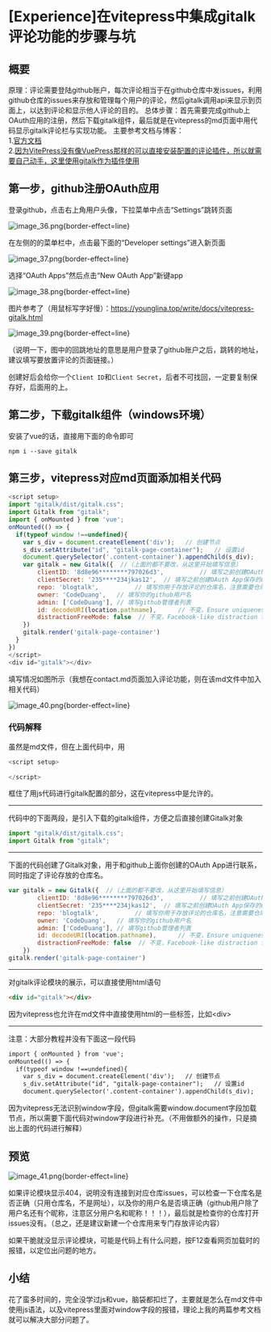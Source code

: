 # [Experience]在vitepress中集成gitalk评论功能的步骤与坑

## 概要
原理：评论需要登陆github账户，每次评论相当于在github仓库中发issues，利用github仓库的issues来存放和管理每个用户的评论，然后gitalk调用api来显示到页面上，以达到评论和显示他人评论的目的。
总体步骤：首先需要完成github上OAuth应用的注册，然后下载gitalk组件，最后就是在vitepress的md页面中用代码显示gitalk评论栏与实现功能。
主要参考文档与博客：  
1.[官方文档](https://github.com/gitalk/gitalk/blob/master/readme-cn.md)  
2.[因为VitePress没有像VuePress那样的可以直接安装配置的评论插件，所以就需要自己动手，这里使用gitalk作为插件使用](https://younglina.top/write/docs/vitepress-gitalk.html)  
## 第一步，github注册OAuth应用
登录github，点击右上角用户头像，下拉菜单中点击“Settings”跳转页面

![image_36.png](image_36.png){border-effect=line}

在左侧的的菜单栏中，点击最下面的“Developer settings”进入新页面

![image_37.png](image_37.png){border-effect=line}

选择“OAuth Apps”然后点击“New OAuth App”新键app

![image_38.png](image_38.png){border-effect=line}

图片参考了（用鼠标写字好慢）：https://younglina.top/write/docs/vitepress-gitalk.html

![image_39.png](image_39.png){border-effect=line}

（说明一下，图中的回跳地址的意思是用户登录了github账户之后，跳转的地址，建议填写要放置评论的页面链接。）

创建好后会给你一个`Client ID`和`Client Secret`，后者不可找回，一定要复制保存好，后面用的上。

## 第二步，下载gitalk组件（windows环境）
安装了vue的话，直接用下面的命令即可
```
npm i --save gitalk
```
## 第三步，vitepress对应md页面添加相关代码
```js
<script setup>
import "gitalk/dist/gitalk.css";
import Gitalk from "gitalk";
import { onMounted } from 'vue';
onMounted(() => {
  if(typeof window !==undefined){
    var s_div = document.createElement('div');   // 创建节点
    s_div.setAttribute("id", "gitalk-page-container");   // 设置id
    document.querySelector('.content-container').appendChild(s_div);   // querySelector的节点可自己根据自己想加载的地方设置
    var gitalk = new Gitalk({  //（上面的都不要改，从这里开始填写信息）
        clientID: '8d8e96********797026d3',          // 填写之前创建OAuth App保存的clientID
        clientSecret: '235****234jkas12',  // 填写之前创建OAuth App保存的clientSecret
        repo: 'blogtalk',          // 填写你用于存放评论的仓库名，注意需要仓库打开了issues功能（一般默认打开）
        owner: 'CodeDuang',   // 填写你的github用户名
        admin: ['CodeDuang'], // 填写github管理者列表
        id: decodeURI(location.pathname),      // 不变，Ensure uniqueness and length less than 50
        distractionFreeMode: false  // 不变，Facebook-like distraction free mode
    })
    gitalk.render('gitalk-page-container')
  }
})
</script>
<div id="gitalk"></div>
```


填写情况如图所示（我想在contact.md页面加入评论功能，则在该md文件中加入相关代码）

![image_40.png](image_40.png){border-effect=line}

### 代码解释
虽然是md文件，但在上面代码中，用
```js
<script setup>
	
</script>
```
框住了用js代码进行gitalk配置的部分，这在vitepress中是允许的。

---
代码中的下面两段，是引入下载的gitalk组件，方便之后直接创建Gitalk对象
```js
import "gitalk/dist/gitalk.css";
import Gitalk from "gitalk";
```
---
下面的代码创建了Gitalk对象，用于和github上面你创建的OAuth App进行联系，同时指定了评论存放的仓库名。

```js
var gitalk = new Gitalk({  //（上面的都不要改，从这里开始填写信息）
        clientID: '8d8e96********797026d3',          // 填写之前创建OAuth App保存的clientID
        clientSecret: '235****234jkas12',  // 填写之前创建OAuth App保存的clientSecret
        repo: 'blogtalk',          // 填写你用于存放评论的仓库名，注意需要仓库打开了issues功能（一般默认打开）
        owner: 'CodeDuang',   // 填写你的github用户名
        admin: ['CodeDuang'], // 填写github管理者列表
        id: decodeURI(location.pathname),      // 不变，Ensure uniqueness and length less than 50
        distractionFreeMode: false  // 不变，Facebook-like distraction free mode
    })
gitalk.render('gitalk-page-container')
```
---

对gitalk评论模块的展示，可以直接使用html语句
```html
<div id="gitalk"></div>
```
因为vitepress也允许在md文件中直接使用html的一些标签，比如\<div>

---

注意：大部分教程并没有下面这一段代码
```md
import { onMounted } from 'vue';
onMounted(() => {
  if(typeof window !==undefined){
    var s_div = document.createElement('div');   // 创建节点
    s_div.setAttribute("id", "gitalk-page-container");   // 设置id
    document.querySelector('.content-container').appendChild(s_div);   // querySelector的节点可自己根据自己想加载的地方设置
```
因为vitepress无法识别window字段，但gitalk需要window.document字段加载节点，所以需要下面代码对window字段进行补充。（不用做额外的操作，只是摘出上面的代码进行解释）

## 预览

![image_41.png](image_41.png){border-effect=line}

如果评论模块显示404，说明没有连接到对应仓库issues，可以检查一下仓库名是否正确（只用仓库名，不是网址），以及你的用户名是否填正确（github用户除了用户名还有个昵称，注意区分用户名和昵称！！！），最后就是检查你的仓库打开issues没有。（总之，还是建议新建一个仓库用来专门存放评论内容）

如果干脆就没显示评论模块，可能是代码上有什么问题，按F12查看网页加载时的报错，以定位出问题的地方。
## 小结

花了蛮多时间的，完全没学过js和vue，脑袋都扣烂了，主要就是怎么在md文件中使用js语法，以及vitepress里面对window字段的报错，理论上我的两篇参考文档就可以解决大部分问题了。
